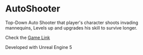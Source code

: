 # AutoShooter

Top-Down Auto Shooter that player's character shoots invading mannequins, Levels up and upgrades his skill to survive longer.

Check the [Game Link](https://khaledyousef96.itch.io/manequins-invation)

Developed with Unreal Engine 5
